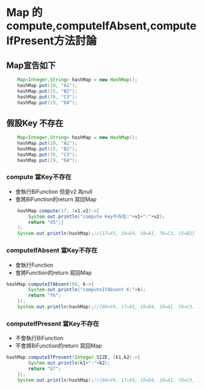 # Map 的compute,computeIfAbsent,computeIfPresent方法討論
## Map宣告如下
```java
	Map<Integer,String> hashMap = new HashMap();
	hashMap.put(10, "A1");
	hashMap.put(15, "B2");
	hashMap.put(76, "C3");
	hashMap.put(19, "D4");
```
## 假設Key 不存在
```java
	Map<Integer,String> hashMap = new HashMap();
	hashMap.put(10, "A1");
	hashMap.put(15, "B2");
	hashMap.put(76, "C3");
	hashMap.put(19, "D4");
```
### compute 當Key不存在 
* 會執行BiFunction 但是v2 為null
* 會將BiFunction的return 寫回Map
```java
	hashMap.compute(17, (v1,v2)->{
	    System.out.println("compute Key不存在:"+v1+":"+v2);
	    return "X5";}
	);
	System.out.println(hashMap);//{17=X5, 19=D4, 10=A1, 76=C3, 15=B2}
```
### computeIfAbsent 當Key不存在
* 會執行Function 
* 會將Function的return 寫回Map
```java
hashMap.computeIfAbsent(80, k->{
	    System.out.println("computeIfAbsent K:"+k);
	    return "Y6";
	});
	System.out.println(hashMap);//{80=Y6, 17=X5, 19=D4, 10=A1, 76=C3, 15=B2}	
```
### computeIfPresent 當Key不存在 
* 不會執行BiFunction 
* 不會將BiFunction的return 寫回Map
```java
hashMap.computeIfPresent(Integer.SIZE, (k1,k2)->{
	    System.out.println(k1+":"+k2);
	    return "G7";
	});
	System.out.println(hashMap);//{80=Y6, 17=X5, 19=D4, 10=A1, 76=C3, 15=B2}
```

